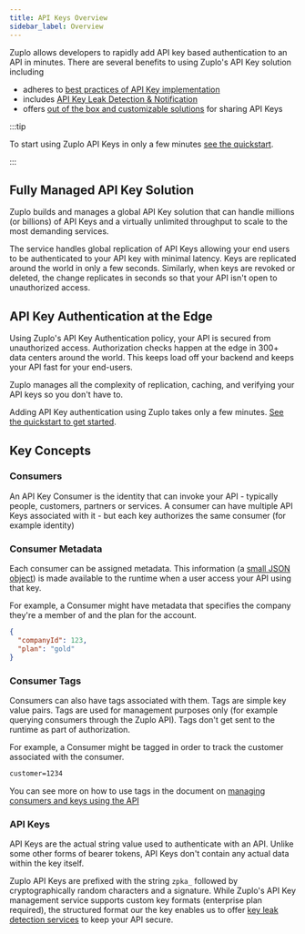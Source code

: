 ```yaml
---
title: API Keys Overview
sidebar_label: Overview
---
```


Zuplo allows developers to rapidly add API key based authentication to an API in
minutes. There are several benefits to using Zuplo's API Key solution including

- adheres to
  [best practices of API Key implementation](https://zuplo.com/blog/2022/12/01/api-key-authentication)
- includes [API Key Leak Detection & Notification](./api-key-leak-detection.md)
- offers [out of the box and customizable solutions](./api-key-end-users.md) for
  sharing API Keys

:::tip

To start using Zuplo API Keys in only a few minutes
[see the quickstart](../articles/step-3-add-api-key-auth.mdx).

:::

## Fully Managed API Key Solution

Zuplo builds and manages a global API Key solution that can handle millions (or
billions) of API Keys and a virtually unlimited throughput to scale to the most
demanding services.

The service handles global replication of API Keys allowing your end users to be
authenticated to your API key with minimal latency. Keys are replicated around
the world in only a few seconds. Similarly, when keys are revoked or deleted,
the change replicates in seconds so that your API isn't open to unauthorized
access.

## API Key Authentication at the Edge

Using Zuplo's API Key Authentication policy, your API is secured from
unauthorized access. Authorization checks happen at the edge in 300+ data
centers around the world. This keeps load off your backend and keeps your API
fast for your end-users.

Zuplo manages all the complexity of replication, caching, and verifying your API
keys so you don't have to.

Adding API Key authentication using Zuplo takes only a few minutes.
[See the quickstart to get started](../articles/step-3-add-api-key-auth.mdx).

## Key Concepts

### Consumers

An API Key Consumer is the identity that can invoke your API - typically people,
customers, partners or services. A consumer can have multiple API Keys
associated with it - but each key authorizes the same consumer (for example
identity)

### Consumer Metadata

Each consumer can be assigned metadata. This information (a
[small JSON object](./api-key-service-limits.md)) is made available to the
runtime when a user access your API using that key.

For example, a Consumer might have metadata that specifies the company they're a
member of and the plan for the account.

```json
{
  "companyId": 123,
  "plan": "gold"
}
```

### Consumer Tags

Consumers can also have tags associated with them. Tags are simple key value
pairs. Tags are used for management purposes only (for example querying
consumers through the Zuplo API). Tags don't get sent to the runtime as part of
authorization.

For example, a Consumer might be tagged in order to track the customer
associated with the consumer.

```txt
customer=1234
```

You can see more on how to use tags in the document on
[managing consumers and keys using the API](./api-key-api.md)

### API Keys

API Keys are the actual string value used to authenticate with an API. Unlike
some other forms of bearer tokens, API Keys don't contain any actual data within
the key itself.

Zuplo API Keys are prefixed with the string `zpka_` followed by
cryptographically random characters and a signature. While Zuplo's API Key
management service supports custom key formats (enterprise plan required), the
structured format our the key enables us to offer
[key leak detection services](./api-key-leak-detection.md) to keep your API
secure.
